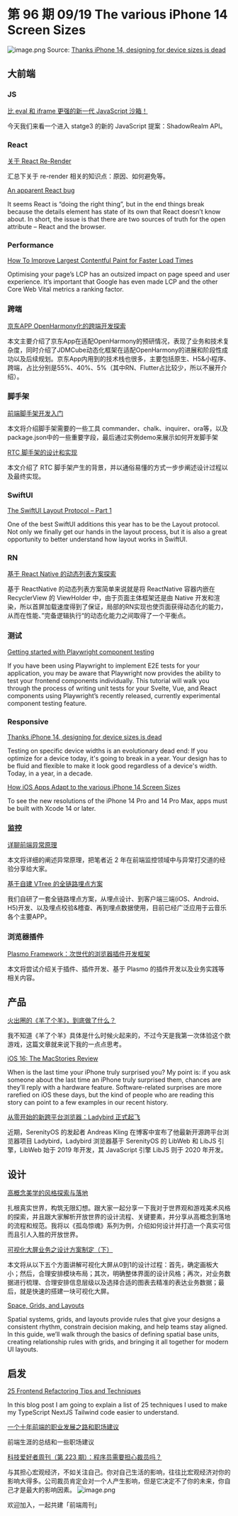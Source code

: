 # 第 96 期 09/19 The various iPhone 14 Screen Sizes
![image.png](https://cdn.nlark.com/yuque/0/2022/png/85771/1663513314828-379e670c-b4dc-4a68-b042-3bc0e4c8066e.png#clientId=u40fdd697-6069-4&crop=0&crop=0&crop=1&crop=1&errorMessage=unknown%20error&from=paste&height=412&id=u4bf5de45&margin=%5Bobject%20Object%5D&name=image.png&originHeight=824&originWidth=1315&originalType=binary&ratio=1&rotation=0&showTitle=false&size=1260493&status=error&style=none&taskId=u0f0a24a7-fb08-4475-9b80-1a68c6ea751&title=&width=658)
Source: [Thanks iPhone 14, designing for device sizes is dead](https://polypane.app/blog/thanks-i-phone-14-designing-for-device-sizes-is-dead/)
## 大前端
### JS
[比 eval 和 iframe 更强的新一代 JavaScript 沙箱！](https://mp.weixin.qq.com/s/t2VjwrewFuE0DHo_HeJ2zw)

今天我们来看一个进入 statge3 的新的 JavaScript 提案：ShadowRealm API。

### React
[关于 React Re-Render](https://mp.weixin.qq.com/s/BPFJSkvv_UPMux0dSZuh-A)

汇总下关于 re-render 相关的知识点：原因、如何避免等。

[An apparent React bug](https://phelipetls.github.io/posts/surprising-react-bug/)

It seems React is “doing the right thing”, but in the end things break because the details element has state of its own that React doesn’t know about. In short, the issue is that there are two sources of truth for the open attribute – React and the browser.

### Performance
[How To Improve Largest Contentful Paint for Faster Load Times](https://calibreapp.com/blog/largest-contentful-paint)

Optimising your page’s LCP has an outsized impact on page speed and user experience. It’s important that Google has even made LCP and the other Core Web Vital metrics a ranking factor.

### 跨端
[京东APP OpenHarmony化的跨端开发探索](https://mp.weixin.qq.com/s/oCHNxoE_4Dzr6-g-K7A9MQ)

本文主要介绍了京东App在适配OpenHarmony的预研情况，表现了业务和技术复杂度，同时介绍了JDMCube动态化框架在适配OpenHarmony的进展和阶段性成功以及后续规划。京东App内用到的技术栈也很多，主要包括原生、H5&小程序、跨端，占比分别是55%、40%、5%（其中RN、Flutter占比较少，所以不展开介绍）。

### 脚手架
[前端脚手架开发入门](https://mp.weixin.qq.com/s/oFo43lbfdueVcdaOlJQ_tg)

本文将介绍脚手架需要的一些工具 commander、chalk、inquirer、ora等，以及package.json中的一些重要字段，最后通过实例demo来展示如何开发脚手架

[RTC 脚手架的设计和实现](https://mp.weixin.qq.com/s/Hx9eic1garSk6dF4_wlDsQ)

本文介绍了 RTC 脚手架产生的背景，并以通俗易懂的方式一步步阐述设计过程以及最终实现。

### SwiftUI
[The SwiftUI Layout Protocol – Part 1](https://swiftui-lab.com/layout-protocol-part-1/)

One of the best SwiftUI additions this year has to be the Layout protocol. Not only we finally get our hands in the layout process, but it is also a great opportunity to better understand how layout works in SwiftUI.

### RN
[基于 React Native 的动态列表方案探索](https://mp.weixin.qq.com/s/5Oa45FN3SECveu6_N89k2A)

基于 ReactNative 的动态列表方案简单来说就是将 ReactNative 容器内嵌在 RecyclerView 的 ViewHolder 中，由于页面主体框架还是由 Native 开发和渲染，所以首屏加载速度得到了保证，局部的RN实现也使页面获得动态化的能力，从而在性能、”完备逻辑执行“的动态化能力之间取得了一个平衡点。

### 测试
[Getting started with Playwright component testing](https://blog.logrocket.com/getting-started-playwright-component-testing/)

If you have been using Playwright to implement E2E tests for your application, you may be aware that Playwright now provides the ability to test your frontend components individually.
This tutorial will walk you through the process of writing unit tests for your Svelte, Vue, and React components using Playwright’s recently released, currently experimental component testing feature.

### Responsive
[Thanks iPhone 14, designing for device sizes is dead](https://polypane.app/blog/thanks-i-phone-14-designing-for-device-sizes-is-dead/)

Testing on specific device widths is an evolutionary dead end: If you optimize for a device today, it's going to break in a year. Your design has to be fluid and flexible to make it look good regardless of a device's width. Today, in a year, in a decade.

[How iOS Apps Adapt to the various iPhone 14 Screen Sizes](https://hacknicity.medium.com/how-ios-apps-adapt-to-the-various-iphone-14-screen-sizes-b2504a39b58f)

To see the new resolutions of the iPhone 14 Pro and 14 Pro Max, apps must be built with Xcode 14 or later.

### 监控
[详聊前端异常原理](https://mp.weixin.qq.com/s/dYWVAxorJ-L1IJdSYM427g)

本文将详细的阐述异常原理，把笔者近 2 年在前端监控领域中与异常打交道的经验分享给大家。

[基于自建 VTree 的全链路埋点方案](https://mp.weixin.qq.com/s/FuL2zynvf1xGjg_RCZcc4Q)

我们自研了一套全链路埋点方案，从埋点设计、到客户端三端(iOS、Android、H5)开发、以及埋点校验&稽查、再到埋点数据使用，目前已经广泛应用于云音乐各个主要APP。

### 浏览器插件
[Plasmo Framework：次世代的浏览器插件开发框架](https://mp.weixin.qq.com/s/VKpHtRVIJh669SLz2nUJuQ)

本文将尝试介绍关于插件、插件开发、基于 Plasmo 的插件开发以及业务实践等相关内容。

## 产品
[火出圈的《羊了个羊》，到底做了什么？](https://mp.weixin.qq.com/s/QEO4vSGB-p-SqGa1SCzU5g)

我不知道《羊了个羊》具体是什么时候火起来的，不过今天是我第一次体验这个款游戏，这篇文章就来说下我的一点点思考。

[iOS 16: The MacStories Review](https://www.macstories.net/stories/ios-16-the-macstories-review/)

When is the last time your iPhone truly surprised you? My point is: if you ask someone about the last time an iPhone truly surprised them, chances are they’ll reply with a hardware feature. Software-related surprises are more rarefied on iOS these days, but the kind of people who are reading this story can point to a few examples in our recent history.

[从零开始的新跨平台浏览器：Ladybird 正式起飞](https://mp.weixin.qq.com/s/4LeNsBLiTQLZS5KhHEFYCg)

近期，SerenityOS 的发起者 Andreas Kling 在博客中宣布了他最新开源跨平台浏览器项目 Ladybird，Ladybird 浏览器基于 SerenityOS 的 LibWeb 和 LibJS 引擎，LibWeb 始于 2019 年开发，其 JavaScript 引擎 LibJS 则于 2020 年开发。

## 设计
[高概念美学的风格探索与落地](https://mp.weixin.qq.com/s/JM9bZdBpSKl4nXzAcC_yfg)

扎根真实世界，构筑无限幻想。跟大家一起分享一下我对于世界观和游戏美术风格的探索，并且跟大家解析开放世界的设计流程、关键要素，并分享从高概念到落地的流程和规范。我将以《孤岛惊魂》系列为例，介绍如何设计并打造一个真实可信而且引人入胜的开放世界。

[可视化大屏业务之设计方案制定（下）](https://mp.weixin.qq.com/s/SMdmP7mpTsGjkXyqS0vqsA)

本文将从以下五个方面讲解可视化大屏从0到1的设计过程：首先，确定画板大小；然后，合理安排模块布局；其次，明确整体界面的设计风格；再次，对业务数据进行梳理、合理安排信息层级以及选择合适的图表去精准的表达业务数据；最后，就是快速的搭建一块可视化大屏。

[Space, Grids, and Layouts](https://www.designsystems.com/space-grids-and-layouts/)

Spatial systems, grids, and layouts provide rules that give your designs a consistent rhythm, constrain decision making, and help teams stay aligned. In this guide, we’ll walk through the basics of defining spatial base units, creating relationship rules with grids, and bringing it all together for modern UI layouts.

## 启发
[25 Frontend Refactoring Tips and Techniques](https://pranavjoglekarcodes.web.app/blogs/posts/2021/frontend_refactoring_tips/)

In this blog post I am going to explain a list of 25 techniques I used to make my TypeScript NextJS Tailwind code easier to understand.

[一个十年前端的职业发展之路和职场建议](https://mp.weixin.qq.com/s/mjJxWtqzh4oxZTwkJamRkA)

前端生涯的总结和一些职场建议

[科技爱好者周刊（第 223 期）：程序员需要担心裁员吗？](http://www.ruanyifeng.com/blog/2022/09/weekly-issue-223.html)

与其担心宏观经济，不如关注自己。你对自己生活的影响，往往比宏观经济对你的影响大得多。公司裁员肯定会对一个人产生影响，但是它决定不了你的未来，你自己才是最大的影响因素。
![image.png](https://cdn.nlark.com/yuque/0/2020/png/85771/1605930034828-7fc81343-651f-4a15-8465-eebe5a23cf61.png#crop=0&crop=0&crop=1&crop=1&height=31&id=C5Hpa&margin=%5Bobject%20Object%5D&name=image.png&originHeight=90&originWidth=2186&originalType=binary&ratio=1&rotation=0&showTitle=false&size=14325&status=done&style=none&title=&width=746)


欢迎加入，一起共建「前端周刊」

